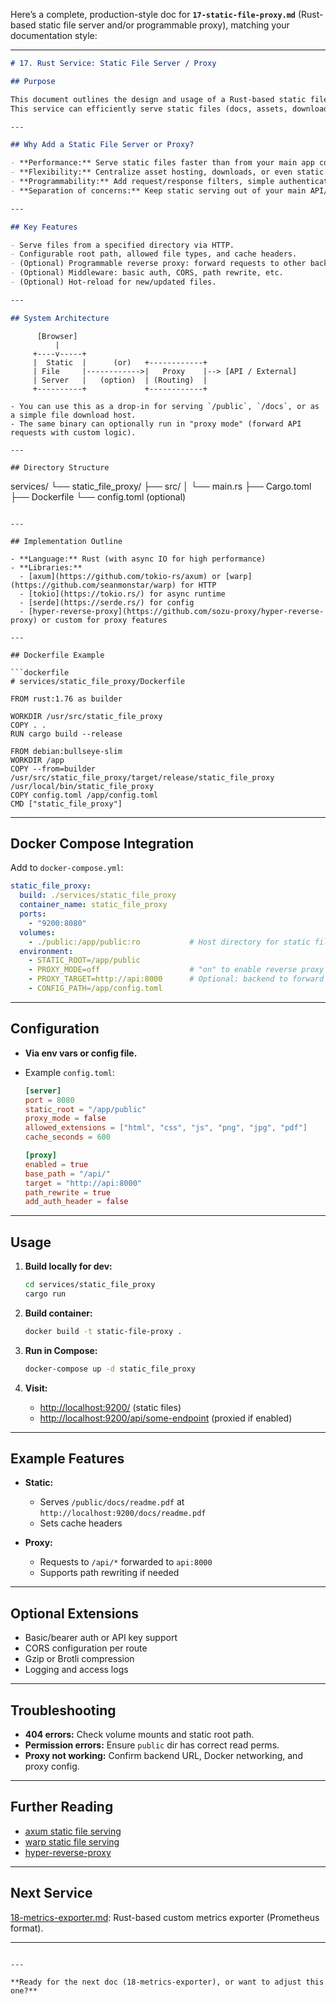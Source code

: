 Here’s a complete, production-style doc for **`17-static-file-proxy.md`** (Rust-based static file server and/or programmable proxy), matching your documentation style:

---

```md
# 17. Rust Service: Static File Server / Proxy

## Purpose

This document outlines the design and usage of a Rust-based static file server and programmable reverse proxy for your hosting stack.  
This service can efficiently serve static files (docs, assets, downloads) and/or forward requests to other services, optionally with filtering or routing rules.

---

## Why Add a Static File Server or Proxy?

- **Performance:** Serve static files faster than from your main app containers.
- **Flexibility:** Centralize asset hosting, downloads, or even static documentation.
- **Programmability:** Add request/response filters, simple authentication, or path rewriting.
- **Separation of concerns:** Keep static serving out of your main API/web app logic.

---

## Key Features

- Serve files from a specified directory via HTTP.
- Configurable root path, allowed file types, and cache headers.
- (Optional) Programmable reverse proxy: forward requests to other backend services.
- (Optional) Middleware: basic auth, CORS, path rewrite, etc.
- (Optional) Hot-reload for new/updated files.

---

## System Architecture

```

```
      [Browser]
          |
     +----v-----+
     |  Static  |      (or)   +------------+
     | File     |------------>|   Proxy    |--> [API / External]
     | Server   |   (option)  | (Routing)  |
     +----------+             +------------+
```

```
- You can use this as a drop-in for serving `/public`, `/docs`, or as a simple file download host.
- The same binary can optionally run in "proxy mode" (forward API requests with custom logic).

---

## Directory Structure

```

services/
└── static\_file\_proxy/
├── src/
│   └── main.rs
├── Cargo.toml
├── Dockerfile
└── config.toml (optional)

````

---

## Implementation Outline

- **Language:** Rust (with async IO for high performance)
- **Libraries:**
  - [axum](https://github.com/tokio-rs/axum) or [warp](https://github.com/seanmonstar/warp) for HTTP
  - [tokio](https://tokio.rs/) for async runtime
  - [serde](https://serde.rs/) for config
  - [hyper-reverse-proxy](https://github.com/sozu-proxy/hyper-reverse-proxy) or custom for proxy features

---

## Dockerfile Example

```dockerfile
# services/static_file_proxy/Dockerfile

FROM rust:1.76 as builder

WORKDIR /usr/src/static_file_proxy
COPY . .
RUN cargo build --release

FROM debian:bullseye-slim
WORKDIR /app
COPY --from=builder /usr/src/static_file_proxy/target/release/static_file_proxy /usr/local/bin/static_file_proxy
COPY config.toml /app/config.toml
CMD ["static_file_proxy"]
````

---

## Docker Compose Integration

Add to `docker-compose.yml`:

```yaml
static_file_proxy:
  build: ./services/static_file_proxy
  container_name: static_file_proxy
  ports:
    - "9200:8080"
  volumes:
    - ./public:/app/public:ro           # Host directory for static files
  environment:
    - STATIC_ROOT=/app/public
    - PROXY_MODE=off                    # "on" to enable reverse proxy mode
    - PROXY_TARGET=http://api:8000      # Optional: backend to forward API calls
    - CONFIG_PATH=/app/config.toml
```

---

## Configuration

* **Via env vars or config file.**
* Example `config.toml`:

  ```toml
  [server]
  port = 8080
  static_root = "/app/public"
  proxy_mode = false
  allowed_extensions = ["html", "css", "js", "png", "jpg", "pdf"]
  cache_seconds = 600

  [proxy]
  enabled = true
  base_path = "/api/"
  target = "http://api:8000"
  path_rewrite = true
  add_auth_header = false
  ```

---

## Usage

1. **Build locally for dev:**

   ```bash
   cd services/static_file_proxy
   cargo run
   ```
2. **Build container:**

   ```bash
   docker build -t static-file-proxy .
   ```
3. **Run in Compose:**

   ```bash
   docker-compose up -d static_file_proxy
   ```
4. **Visit:**

   * [http://localhost:9200/](http://localhost:9200/) (static files)
   * [http://localhost:9200/api/some-endpoint](http://localhost:9200/api/some-endpoint) (proxied if enabled)

---

## Example Features

* **Static:**

  * Serves `/public/docs/readme.pdf` at `http://localhost:9200/docs/readme.pdf`
  * Sets cache headers
* **Proxy:**

  * Requests to `/api/*` forwarded to `api:8000`
  * Supports path rewriting if needed

---

## Optional Extensions

* Basic/bearer auth or API key support
* CORS configuration per route
* Gzip or Brotli compression
* Logging and access logs

---

## Troubleshooting

* **404 errors:** Check volume mounts and static root path.
* **Permission errors:** Ensure `public` dir has correct read perms.
* **Proxy not working:** Confirm backend URL, Docker networking, and proxy config.

---

## Further Reading

* [axum static file serving](https://docs.rs/axum/latest/axum/struct.Router.html#method.route_service)
* [warp static file serving](https://docs.rs/warp/latest/warp/filters/fs/index.html)
* [hyper-reverse-proxy](https://github.com/sozu-proxy/hyper-reverse-proxy)

---

## Next Service

[18-metrics-exporter.md](./18-metrics-exporter.md): Rust-based custom metrics exporter (Prometheus format).

---

```

---

**Ready for the next doc (18-metrics-exporter), or want to adjust this one?**
```
